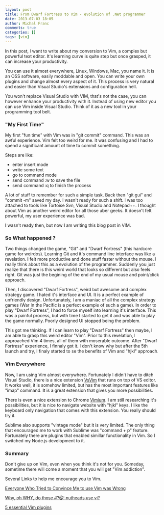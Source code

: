 ```yaml
---
layout: post
title: From Dwarf Fortress to Vim - evolution of .Net programmer
date: 2013-07-03 18:05
author: Michal Franc
comments: true
categories: []
tags: [vim]
---
```

In this post, I want to write about my conversion to Vim, a complex but powerful text editor. It's learning curve is quite step but once grasped, it can increase your productivity.

You can use it almost everywhere, Linux, Windows, Mac, you name it. It is an OSS software, easily moddable and open. You can write your own plugins and change almost every aspect of it. This process is very natural and easier than Visual Studio's extensions and configuration hell.

You won't replace Visual Studio with VIM, that's not the case, you can however enhance your productivity with it. Instead of using new editor you can use Vim inside Visual Studio. Think of it as a new tool in your programming tool belt.

<h3>"My First Time"</h3>

My first "fun time" with Vim was in "git commit" command. This was an awful experience. Vim felt too weird for me. It was confusing and I had to spend a significant amount of time to commit something. 

Steps are like:
<ul>
<li>enter insert mode</li>
<li>write some text</li>
<li>go to command mode</li>
<li>send command :w to save the file</li>
<li>send command :q to finish the process</li>
</ul>

A lot of stuff to remember for such a simple task. Back then "git gui" and "commit -m" saved my day. I wasn't ready for such a shift. I was too attached to tools like Tortoise Svn, Visual Studio and Notepad++. I thought about Vim as another weird editor for all those uber geeks. It doesn't felt powerful, my user experience was bad. 

I wasn't ready then, but now I am writing this blog post in VIM.

<h3>So What happened ?</h3>

Two things changed the game, "Git" and "Dwarf Fortress" (this hardcore game for weirdos). Learning Git and it's command line interface was like a revelation. I felt more productive and done stuff faster without the mouse. I really think about this as a evolution of the programmer. Suddenly you just realize that there is this weird world that looks so different but also feels right. Git was just the begining of the end of my usual mouse and point/click approach. 

Then, I discovered "Dwarf Fortress", weird but awesome and complex strategy game. I hated it's interface and UI. It is a perfect example of unfriendly design. Unfortunately, I am a maniac of all the complex strategy games (War In the Pacific is a perfect example of such a game). In order to play "Dwarf Fortress", I had to force myself into learning it's interface. This was a painful process, but with time I started to get it and was able to play the game normally. Poorly designed UI stopped being the problem.

This got me thinking. If I can learn to play "Dwarf Fortress" then maybe, I am able to grasp this weird  editor "Vim". Prior to this revelation, I approached Vim 4 times, all of them with moserable outcome. After "Dwarf Fortress" experience, I finnaly got it. I don't know why but after the 5th launch and try, I finaly started to se the benefits of Vim and "hjkl" approach. 

<h3>Vim Everywhere</h3>

Now, I am using Vim almost everywhere. Fortunately I didn't have to ditch Visual Studio, there is a nice extension <a href="http://visualstudiogallery.msdn.microsoft.com/59ca71b3-a4a3-46ca-8fe1-0e90e3f79329">VsVim</a> that runs on top of VS editor. It works well, it is somehow limited, but has the most important features like "imap" command. It is a great extension that gives you more possibilities. 

There is even a nice extension to Chrome <a href="https://chrome.google.com/webstore/detail/vimium/dbepggeogbaibhgnhhndojpepiihcmeb">Vimium</a>. I am still researching it's possibilities, but it is nice to navigate website with "hjkl" keys. I like the keyboard only navigation that comes with this extension. You really should try it.

Sublime also supports "vintage mode" but it is very limited. The only thing that encouraged me to work with Sublime was "command + p" feature. Fortunately there are plugins that enabled simillar functionality in Vim. So I switched my Node.js development to it.

<h3>Summary</h3>

Don't give up on Vim, even when you think it's not for you. Someday, sometime there will come a moment that you will get "Vim addiction".

Several Links to help me encourage you to Vim.

<a href="http://yehudakatz.com/2010/07/29/everyone-who-tried-to-convince-me-to-use-vim-was-wrong/">Everyone Who Tried to Convince Me to use Vim was Wrong</a>

<a href="http://www.viemu.com/a-why-vi-vim.html">Why, oh WHY, do those #?@! nutheads use vi?</a>

<a href="http://joelhooks.com/blog/2013/04/23/5-essential-vim-plugins/">5 essential Vim plugins</a>

